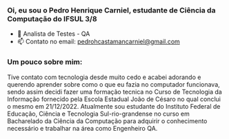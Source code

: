 ### Oi, eu sou o Pedro Henrique Carniel, estudante de Ciência da Computação do IFSUL 3/8 

- 🌱 Analista de Testes - QA
- 📫 Contato no email: pedrohcastamancarniel@gmail.com 

### Um pouco sobre mim:

Tive contato com tecnologia desde muito cedo e acabei adorando e querendo aprender sobre como o que eu fazia no computador funcionava, sendo assim decidi fazer uma formação tecnica no Curso de Tecnologia da Informação fornecido pela Escola Estadual João de Césaro no qual conclui o mesmo em 21/12/2022. Atualmente sou estudante do Instituto Federal de Educação, Ciência e Tecnologia Sul-rio-grandense no curso em Bacharelado da Ciência da Computação para adquirir o conhecimento necessário e trabalhar na área como Engenheiro QA.

<div style="display: inline_block"><br>

  
  
  ##
 

</div>
